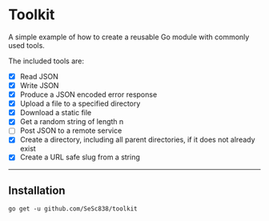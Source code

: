 # Toolkit

A simple example of how to create a reusable Go module with commonly used tools.

The included tools are:

- [x] Read JSON
- [x] Write JSON
- [x] Produce a JSON encoded error response
- [x] Upload a file to a specified directory
- [x] Download a static file
- [x] Get a random string of length n
- [ ] Post JSON to a remote service
- [x] Create a directory, including all parent directories, if it does not already exist
- [x] Create a URL safe slug from a string

---

## Installation

`go get -u github.com/SeSc838/toolkit`
